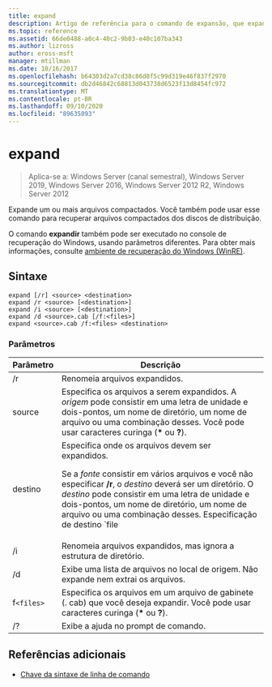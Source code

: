 ```yaml
---
title: expand
description: Artigo de referência para o comando de expansão, que expande um ou mais arquivos compactados.
ms.topic: reference
ms.assetid: 66de0488-a0c4-40c2-9b03-e40c107ba343
ms.author: lizross
author: eross-msft
manager: mtillman
ms.date: 10/16/2017
ms.openlocfilehash: b64303d2a7cd38c86d8f5c99d319e46f837f2970
ms.sourcegitcommit: db2d46842c68813d043738d6523f13d8454fc972
ms.translationtype: MT
ms.contentlocale: pt-BR
ms.lasthandoff: 09/10/2020
ms.locfileid: "89635893"
---
```

# <a name="expand"></a>expand

> Aplica-se a: Windows Server (canal semestral), Windows Server 2019, Windows Server 2016, Windows Server 2012 R2, Windows Server 2012

Expande um ou mais arquivos compactados. Você também pode usar esse comando para recuperar arquivos compactados dos discos de distribuição.

O comando **expandir** também pode ser executado no console de recuperação do Windows, usando parâmetros diferentes. Para obter mais informações, consulte [ambiente de recuperação do Windows (WinRE)](/windows-hardware/manufacture/desktop/windows-recovery-environment--windows-re--technical-reference).

## <a name="syntax"></a>Sintaxe

```
expand [/r] <source> <destination>
expand /r <source> [<destination>]
expand /i <source> [<destination>]
expand /d <source>.cab [/f:<files>]
expand <source>.cab /f:<files> <destination>
```

### <a name="parameters"></a>Parâmetros

| Parâmetro | Descrição |
| --------- | ----------- |
| /r | Renomeia arquivos expandidos. |
| source | Especifica os arquivos a serem expandidos. A *origem* pode consistir em uma letra de unidade e dois-pontos, um nome de diretório, um nome de arquivo ou uma combinação desses. Você pode usar caracteres curinga (**&#42;** ou **?**). |
| destino | Especifica onde os arquivos devem ser expandidos.<p>Se a *fonte* consistir em vários arquivos e você não especificar **/r**, o *destino* deverá ser um diretório. O *destino* pode consistir em uma letra de unidade e dois-pontos, um nome de diretório, um nome de arquivo ou uma combinação desses. Especificação de destino `file | path` . |
| /i | Renomeia arquivos expandidos, mas ignora a estrutura de diretório. |
| /d | Exibe uma lista de arquivos no local de origem. Não expande nem extrai os arquivos. |
| f`<files>` | Especifica os arquivos em um arquivo de gabinete (. cab) que você deseja expandir. Você pode usar caracteres curinga (**&#42;** ou **?**). |
| /? | Exibe a ajuda no prompt de comando. |

## <a name="additional-references"></a>Referências adicionais

- [Chave da sintaxe de linha de comando](command-line-syntax-key.md)
